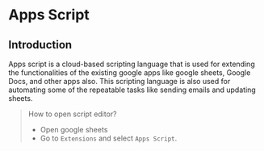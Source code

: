# Apps Script

## Introduction
Apps script is a cloud-based scripting language that is used for extending the functionalities of the existing google apps like google sheets, Google Docs, and other apps also. This scripting language is also used for automating some of the repeatable tasks like sending emails and updating sheets.

> How to open script editor?
>  * Open google sheets
>  * Go to `Extensions` and select `Apps Script`.
